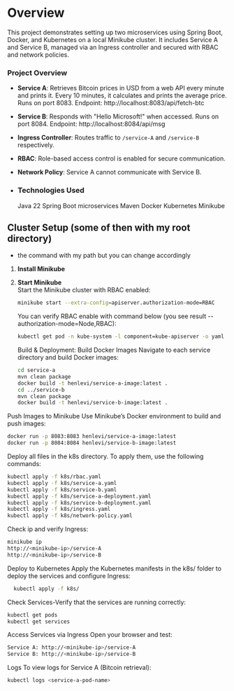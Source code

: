 # Overview
This project demonstrates setting up two microservices using Spring Boot, Docker, and Kubernetes on a local Minikube cluster. It includes Service A and Service B, managed via an Ingress controller and secured with RBAC and network policies.

### Project Overview
- **Service A**: Retrieves Bitcoin prices in USD from a web API every minute and prints it. Every 10 minutes, it calculates and prints the average price.
                 Runs on port 8083. Endpoint: http://localhost:8083/api/fetch-btc
- **Service B**: Responds with "Hello Microsoft!" when accessed.
                 Runs on port 8084. Endpoint: http://localhost:8084/api/msg
- **Ingress Controller**: Routes traffic to `/service-A` and `/service-B` respectively.
- **RBAC**: Role-based access control is enabled for secure communication.
- **Network Policy**: Service A cannot communicate with Service B.



- ### Technologies Used
  Java 22
  Spring Boot microservices
  Maven
  Docker
  Kubernetes
  Minikube


## Cluster Setup (some of then with my root directory)
  * the command with my path but you can change accordingly
1. **Install Minikube**  
2. **Start Minikube**  
   Start the Minikube cluster with RBAC enabled:

   ```bash
   minikube start --extra-config=apiserver.authorization-mode=RBAC
   ```
   You can verify RBAC enable with command below (you see result --authorization-mode=Node,RBAC):
   ```bash
   kubectl get pod -n kube-system -l component=kube-apiserver -o yaml | Select-String authorization-mode
   ```

   Build & Deployment: Build Docker Images Navigate to each service directory and build Docker images:
   ```bash
   cd service-a
   mvn clean package
   docker build -t henlevi/service-a-image:latest .
   cd ../service-b
   mvn clean package
   docker build -t henlevi/service-b-image:latest .
   ```

  Push Images to Minikube Use Minikube’s Docker environment to build and push images:
  ```bash
  docker run -p 8083:8083 henlevi/service-a-image:latest
  docker run -p 8084:8084 henlevi/service-b-image:latest
  ```

  Deploy all files in the k8s directory. To apply them, use the following commands:
   
   ```bash
   kubectl apply -f k8s/rbac.yaml
   kubectl apply -f k8s/service-a.yaml
   kubectl apply -f k8s/service-b.yaml
   kubectl apply -f k8s/service-a-deployment.yaml
   kubectl apply -f k8s/service-b-deployment.yaml
   kubectl apply -f k8s/ingress.yaml
   kubectl apply -f k8s/network-policy.yaml
   ```

   Check ip and verify Ingress:
  ```bash
  minikube ip
  http://<minikube-ip>/service-A    
  http://<minikube-ip>/service-B 
  ```


  
  Deploy to Kubernetes Apply the Kubernetes manifests in the k8s/ folder to deploy the services and configure Ingress:

  ```bash
    kubectl apply -f k8s/
  ```

  Check Services-Verify that the services are running correctly:
  ```bash
  kubectl get pods
  kubectl get services
  ```

  Access Services via Ingress
  Open your browser and test:
  ```bash
  Service A: http://<minikube-ip>/service-A
  Service B: http://<minikube-ip>/service-B
  ```

  Logs
  To view logs for Service A (Bitcoin retrieval):

  ```bash
  kubectl logs <service-a-pod-name>
  ```







  


